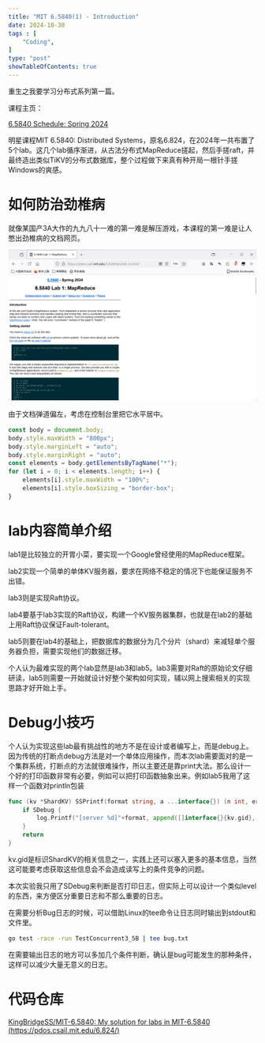 ```yaml
---
title: "MIT 6.5840(1) - Introduction"
date: 2024-10-30 
tags : [
    "Coding",
]
type: "post"
showTableOfContents: true
---
```

重生之我要学习分布式系列第一篇。

课程主页：

[6.5840 Schedule: Spring 2024](https://pdos.csail.mit.edu/6.824/schedule.html)

明星课程MIT 6.5840: Distributed Systems，原名6.824，在2024年一共布置了5个lab。这几个lab循序渐进，从古法分布式MapReduce搓起，然后手搓raft，并最终造出类似TiKV的分布式数据库，整个过程做下来真有种开局一根针手搓Windows的爽感。

# 如何防治劲椎病
就像某国产3A大作的九九八十一难的第一难是解压游戏，本课程的第一难是让人憋出劲椎病的文档网页。

![](assets/1730276090038-6c05e18c-4302-47f8-be88-ac49b3f71235.png)



由于文档弹道偏左，考虑在控制台里把它水平居中。

```javascript
const body = document.body;
body.style.maxWidth = "800px";
body.style.marginLeft = "auto";
body.style.marginRight = "auto";
const elements = body.getElementsByTagName("*");
for (let i = 0; i < elements.length; i++) {
    elements[i].style.maxWidth = "100%";
    elements[i].style.boxSizing = "border-box";
}
```

# lab内容简单介绍
lab1是比较独立的开胃小菜，要实现一个Google曾经使用的MapReduce框架。

lab2实现一个简单的单体KV服务器，要求在网络不稳定的情况下也能保证服务不出错。

lab3则是实现Raft协议。

lab4要基于lab3实现的Raft协议，构建一个KV服务器集群，也就是在lab2的基础上用Raft协议保证Fault-tolerant。

lab5则要在lab4的基础上，把数据库的数据分为几个分片（shard）来减轻单个服务器负担，需要实现他们的数据迁移。

个人认为最难实现的两个lab显然是lab3和lab5。lab3需要对Raft的原始论文仔细研读，lab5则需要一开始就设计好整个架构如何实现，辅以网上搜索相关的实现思路才好开始上手。

# Debug小技巧
个人认为实现这些lab最有挑战性的地方不是在设计或者编写上，而是debug上。因为传统的打断点debug方法是对一个单体应用操作，而本次lab需要面对的是一个集群系统，打断点的方法就很难操作，所以主要还是靠print大法。那么设计一个好的打印函数非常有必要，例如可以把打印函数抽象出来。例如lab5我用了这样一个函数对println包装

```go
func (kv *ShardKV) SSPrintf(format string, a ...interface{}) (n int, err error) {
	if SDebug {
		log.Printf("[server %d]"+format, append([]interface{}{kv.gid}, a...)...)
	}
	return
}
```

kv.gid是标识ShardKV的相关信息之一，实践上还可以塞入更多的基本信息，当然这可能要考虑获取这些信息会不会造成读写上的条件竞争的问题。

本次实验我只用了SDebug来判断是否打印日志，但实际上可以设计一个类似level的东西，来方便区分重要日志和不那么重要的日志。

在需要分析Bug日志的时候，可以借助Linux的tee命令让日志同时输出到stdout和文件里。

```bash
go test -race -run TestConcurrent3_5B | tee bug.txt
```

在需要输出日志的地方可以多加几个条件判断，确认是bug可能发生的那种条件，这样可以减少大量无意义的日志。

# 代码仓库
[KingBridgeSS/MIT-6.5840: My solution for labs in MIT-6.5840 (https://pdos.csail.mit.edu/6.824/)](https://github.com/KingBridgeSS/MIT-6.5840)

